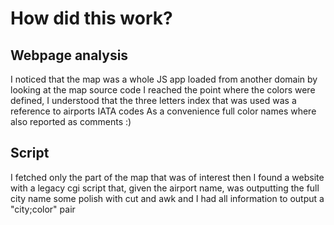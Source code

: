 # How did this work?

## Webpage analysis
I noticed that the map was a whole JS app loaded from another domain
by looking at the map source code I reached the point where the colors were defined,
I understood that the three letters index that was used was a reference to airports IATA codes
As a convenience full color names where also reported as comments :)

## Script
I fetched only the part of the map that was of interest
then I found a website with a legacy cgi script that, given the airport name, was outputting the full city name
some polish with cut and awk and I had all information to output a "city;color" pair


